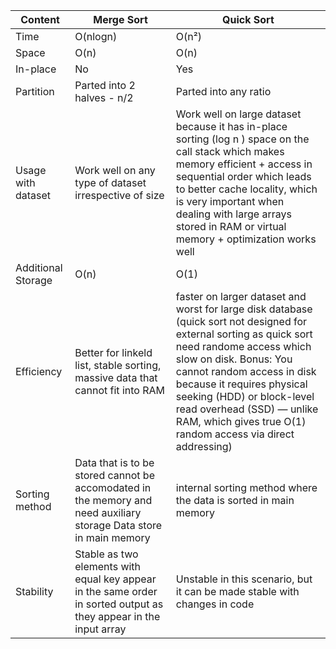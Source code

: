 | Content   | Merge Sort | Quick Sort
|-----------|------------|-------------
| Time      | O(nlogn)   | O(n²) 
| Space     | O(n)       | O(n)
| In-place  | No         | Yes
| Partition | Parted into 2 halves - n/2 | Parted into any ratio 
| Usage with dataset | Work well on any type of dataset irrespective of size | Work well on large dataset because it has in-place sorting (log n ) space on the call stack which makes memory efficient + access in sequential order which leads to better cache locality, which is very important when dealing with large arrays stored in RAM or virtual memory + optimization works well 
| Additional Storage | O(n) | O(1)
| Efficiency | Better for linkeld list, stable sorting, massive data that cannot fit into RAM | faster on larger dataset and worst for large disk database (quick sort not designed for external sorting as quick sort need randome access which slow on disk. Bonus: You cannot random access in disk because it requires physical seeking (HDD) or block-level read overhead (SSD) — unlike RAM, which gives true O(1) random access via direct addressing)
| Sorting method | Data that is to be stored cannot be accomodated in the memory and need auxiliary storage Data store in main memory | internal sorting method where the data is sorted in main memory
| Stability | Stable as two elements with equal key appear in the same order in sorted output as they appear in the input array | Unstable in this scenario, but it can be made stable with changes in code